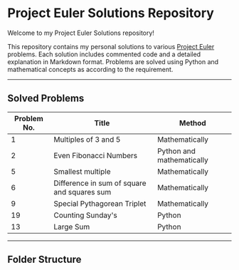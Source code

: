 # Project Euler Solutions Repository 

Welcome to my Project Euler Solutions repository!

This repository contains my personal solutions to various [Project Euler](https://projecteuler.net/) problems. Each solution includes commented code and a detailed explanation in Markdown format. Problems are solved using Python and mathematical concepts as according to the requirement.

---

## Solved Problems

| Problem No. | Title                          |  Method                      |
|-------------|--------------------------------|------------------------------|
| 1           | Multiples of 3 and 5           | Mathematically               |
| 2           | Even Fibonacci Numbers         | Python and mathematically     |
| 5           | Smallest multiple              | Mathematically 
| 6           | Difference in sum of square and squares sum | Mathematically        |
| 9           | Special Pythagorean Triplet    |  Mathematically              |                            
| 19          | Counting Sunday's              |  Python                      |
| 13          | Large Sum                      |  Python                      |          
-------------------------------------------------------------------------------

## Folder Structure
